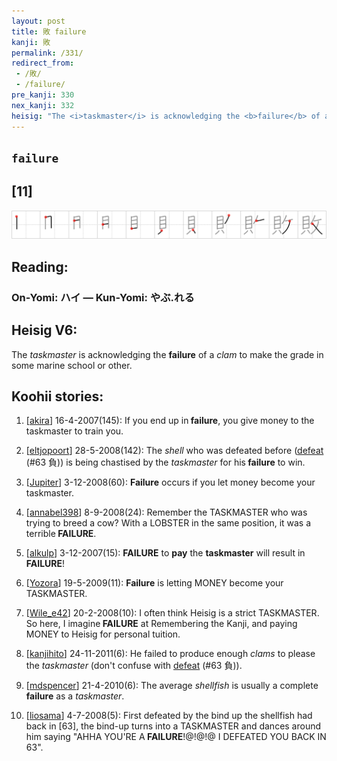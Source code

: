 ```yaml
---
layout: post
title: 敗 failure
kanji: 敗
permalink: /331/
redirect_from:
 - /敗/
 - /failure/
pre_kanji: 330
nex_kanji: 332
heisig: "The <i>taskmaster</i> is acknowledging the <b>failure</b> of a <i>clam</i> to make the grade in some marine school or other."
---
```


## `failure`

## [11]

<div class="stroke"><img src="../images/E69597.png" /></div>

## Reading:

### On-Yomi: ハイ &mdash; Kun-Yomi: やぶ.れる

## Heisig V6:

The <i>taskmaster</i> is acknowledging the <b>failure</b> of a <i>clam</i> to make the grade in some marine school or other.

## Koohii stories:

1) [<a href="http://kanji.koohii.com/profile/akira">akira</a>] 16-4-2007(145): If you end up in<strong> failure</strong>, you give money to the taskmaster to train you.

2) [<a href="http://kanji.koohii.com/profile/eltjopoort">eltjopoort</a>] 28-5-2008(142): The <em>shell</em> who was defeated before (<a href="../63">defeat</a> (#63 負)) is being chastised by the <em>taskmaster</em> for his<strong> failure</strong> to win.

3) [<a href="http://kanji.koohii.com/profile/Jupiter">Jupiter</a>] 3-12-2008(60): <strong>Failure</strong> occurs if you let money become your taskmaster.

4) [<a href="http://kanji.koohii.com/profile/annabel398">annabel398</a>] 8-9-2008(24): Remember the TASKMASTER who was trying to breed a cow? With a LOBSTER in the same position, it was a terrible<strong> FAILURE</strong>.

5) [<a href="http://kanji.koohii.com/profile/alkulp">alkulp</a>] 3-12-2007(15): <strong>FAILURE</strong> to <strong>pay</strong> the <strong>taskmaster</strong> will result in<strong> FAILURE</strong>!

6) [<a href="http://kanji.koohii.com/profile/Yozora">Yozora</a>] 19-5-2009(11): <strong>Failure</strong> is letting MONEY become your TASKMASTER.

7) [<a href="http://kanji.koohii.com/profile/Wile_e42">Wile_e42</a>] 20-2-2008(10): I often think Heisig is a strict TASKMASTER. So here, I imagine<strong> FAILURE</strong> at Remembering the Kanji, and paying MONEY to Heisig for personal tuition.

8) [<a href="http://kanji.koohii.com/profile/kanjihito">kanjihito</a>] 24-11-2011(6): He failed to produce enough <em>clams</em> to please the <em>taskmaster</em> (don&#039;t confuse with <a href="../63">defeat</a> (#63 負)).

9) [<a href="http://kanji.koohii.com/profile/mdspencer">mdspencer</a>] 21-4-2010(6): The average <em>shellfish</em> is usually a complete<strong> failure</strong> as a <em>taskmaster</em>.

10) [<a href="http://kanji.koohii.com/profile/liosama">liosama</a>] 4-7-2008(5): First defeated by the bind up the shellfish had back in [63], the bind-up turns into a TASKMASTER and dances around him saying &quot;AHHA YOU&#039;RE A<strong> FAILURE</strong>!@!@!@ I DEFEATED YOU BACK IN 63&quot;.
